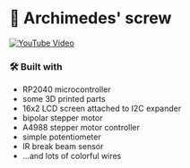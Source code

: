 # 🔩 Archimedes' screw 

[![YouTube Video](https://img.youtube.com/vi/wMEVWc2udUM/0.jpg)](https://youtu.be/wMEVWc2udUM "Śruba Archimedesa")


### 🛠️ Built with

- RP2040 microcontroller
- some 3D printed parts
- 16x2 LCD screen attached to I2C expander
- bipolar stepper motor
- A4988 stepper motor controller
- simple potentiometer
- IR break beam sensor
- ...and lots of colorful wires